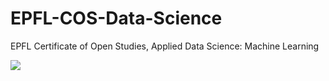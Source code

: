 # EPFL-COS-Data-Science
EPFL Certificate of Open Studies, Applied Data Science: Machine Learning
  
![](https://actu.epfl.ch/image/72209/1108x622.jpg)
